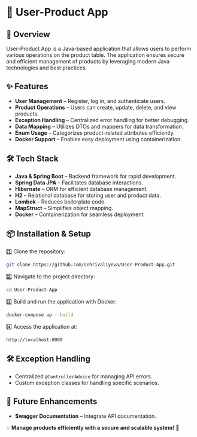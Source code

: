# 🛒 User-Product App

## 🚀 Overview
User-Product App is a Java-based application that allows users to perform various operations on the product table. The application ensures secure and efficient management of products by leveraging modern Java technologies and best practices.

## ✨ Features
- **User Management** – Register, log in, and authenticate users.
- **Product Operations** – Users can create, update, delete, and view products.
- **Exception Handling** – Centralized error handling for better debugging.
- **Data Mapping** – Utilizes DTOs and mappers for data transformation.
- **Enum Usage** – Categorizes product-related attributes efficiently.
- **Docker Support** – Enables easy deployment using containerization.

## 🛠️ Tech Stack
- **Java & Spring Boot** – Backend framework for rapid development.
- **Spring Data JPA** – Facilitates database interactions.
- **Hibernate** – ORM for efficient database management.
- **H2** – Relational database for storing user and product data.
- **Lombok** – Reduces boilerplate code.
- **MapStruct** – Simplifies object mapping.
- **Docker** – Containerization for seamless deployment.

## 📦 Installation & Setup
1️⃣ Clone the repository:
```bash
git clone https://github.com/sehrivaliyeva/User-Product-App.git
```
2️⃣ Navigate to the project directory:
```bash
cd User-Product-App
```
3️⃣ Build and run the application with Docker:
```bash
docker-compose up --build
```
4️⃣ Access the application at:
```
http://localhost:8080
```

## 🛠️ Exception Handling
- Centralized `@ControllerAdvice` for managing API errors.
- Custom exception classes for handling specific scenarios.

## 🚀 Future Enhancements
- **Swagger Documentation** – Integrate API documentation.

💡 **Manage products efficiently with a secure and scalable system!** 🚀

